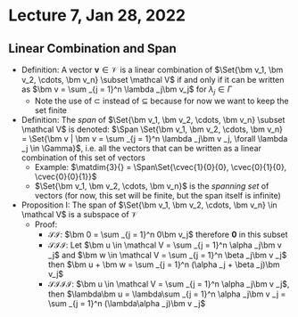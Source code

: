 # Lecture 7, Jan 28, 2022

## Linear Combination and Span

* Definition: A vector $\bm v \in \mathcal V$ is a linear combination of $\Set{\bm v_1, \bm v_2, \cdots, \bm v_n} \subset \mathcal V$ if and only if it can be written as $\bm v = \sum _{j = 1}^n \lambda _j\bm v_j$ for $\lambda _j \in \Gamma$
	* Note the use of $\subset$ instead of $\subseteq$ because for now we want to keep the set finite
* Definition: The *span* of $\Set{\bm v_1, \bm v_2, \cdots, \bm v_n} \subset \mathcal V$ is denoted: $\Span \Set{\bm v_1, \bm v_2, \cdots, \bm v_n} = \Set{\bm v | \bm v = \sum _{j = 1}^n \lambda _j\bm v _j, \forall \lambda _j \in \Gamma}$, i.e. all the vectors that can be written as a linear combination of this set of vectors
	* Example: $\matdim{3}{} = \Span\Set{\cvec{1}{0}{0}, \cvec{0}{1}{0}, \cvec{0}{0}{1}}$
	* $\Set{\bm v_1, \bm v_2, \cdots, \bm v_n}$ is the *spanning set* of vectors (for now, this set will be finite, but the span itself is infinite)
* Proposition I: The span of $\Set{\bm v_1, \bm v_2, \cdots, \bm v_n} \in \mathcal V$ is a subspace of $\mathcal V$
	* Proof:
		* $\mathcal{SI}$: $\bm 0 = \sum _{j = 1}^n 0\bm v_j$ therefore $\bm 0$ in this subset
		* $\mathcal{SII}:$ Let $\bm u \in \mathcal V = \sum _{j = 1}^n \alpha _j\bm v _j$ and $\bm w \in \mathcal V = \sum _{j = 1}^n \beta _j\bm v _j$ then $\bm u + \bm w = \sum _{j = 1}^n (\alpha _j + \beta _j)\bm v_j$
		* $\mathcal{SIII}$: $\bm u \in \mathcal V = \sum _{j = 1}^n \alpha _j\bm v _j$, then $\lambda\bm u = \lambda\sum _{j = 1}^n \alpha _j\bm v _j = \sum _{j = 1}^n (\lambda\alpha _j)\bm v _j$

